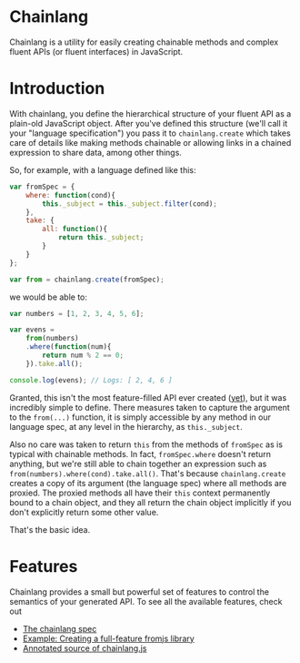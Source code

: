 # Chainlang

Chainlang is a utility for easily creating chainable methods and complex fluent APIs (or fluent interfaces) in JavaScript.

# Introduction

With chainlang, you define the hierarchical structure of your fluent API as a plain-old JavaScript object. After you've 
defined this structure (we'll call it your "language specification") you pass it to `chainlang.create` which takes care 
of details like making methods chainable or allowing links in a chained expression to share data, among other things.

So, for example, with a language defined like this:

```javascript
var fromSpec = {
    where: function(cond){
        this._subject = this._subject.filter(cond);
    },
    take: {
        all: function(){
            return this._subject;
        }
    }
};

var from = chainlang.create(fromSpec);
```

we would be able to:

```javascript
var numbers = [1, 2, 3, 4, 5, 6];

var evens = 
    from(numbers)
    .where(function(num){
        return num % 2 == 0; 
    }).take.all();

console.log(evens); // Logs: [ 2, 4, 6 ]
```

Granted, this isn't the most feature-filled API ever created ([yet](http://jbreeden.github.io/chainlang/fromjs/from.html)), 
but it was incredibly simple to define. There measures taken to capture the argument to the `from(...)` function, it is simply
accessible by any method in our language spec, at any level in the hierarchy, as `this._subject`.

Also no care was taken to return `this` from the methods of `fromSpec` as is typical with chainable methods. 
In fact, `fromSpec.where` doesn't return anything, but we're still able to chain together an expression such as 
`from(numbers).where(cond).take.all()`. That's because `chainlang.create` creates a copy of its argument (the 
language spec) where all methods are proxied. The proxied methods all have their `this` context permanently bound
to a chain object, and they all return the chain object implicitly if you don't explicitly return some other value.

That's the basic idea.

# Features

Chainlang provides a small but powerful set of features to control the semantics of your generated API. To see all the available 
features, check out

* [The chainlang spec](http://jbreeden.github.io/chainlang/spec/spec.html)
* [Example: Creating a full-feature fromjs library](http://jbreeden.github.io/chainlang/fromjs/from.html)
* [Annotated source of chainlang.js](http://jbreeden.github.io/chainlang/source/chainlang.html)

